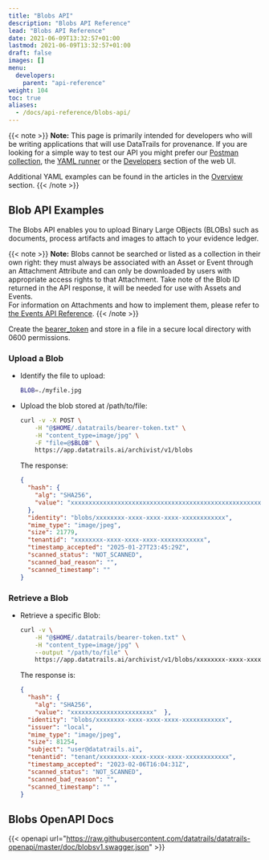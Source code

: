 ```yaml
---
title: "Blobs API"
description: "Blobs API Reference"
lead: "Blobs API Reference"
date: 2021-06-09T13:32:57+01:00
lastmod: 2021-06-09T13:32:57+01:00
draft: false
images: []
menu: 
  developers:
    parent: "api-reference"
weight: 104
toc: true
aliases: 
  - /docs/api-reference/blobs-api/
---
```

{{< note >}}
**Note:** This page is primarily intended for developers who will be writing applications that will use DataTrails for provenance.
If you are looking for a simple way to test our API you might prefer our [Postman collection](https://www.postman.com/datatrails-inc/workspace/datatrails-public/overview), the [YAML runner](/developers/yaml-reference/story-runner-components/) or the [Developers](https://app.datatrails.ai) section of the web UI.

Additional YAML examples can be found in the articles in the [Overview](/platform/overview/introduction/) section.
{{< /note >}}

## Blob API Examples

The Blobs API enables you to upload Binary Large OBjects (BLOBs) such as documents, process artifacts and images to attach to your evidence ledger.

{{< note >}}
**Note:** Blobs cannot be searched or listed as a collection in their own right: they must always be associated with an Asset or Event through an Attachment Attribute and can only be downloaded by users with appropriate access rights to that Attachment.
Take note of the Blob ID returned in the API response, it will be needed for use with Assets and Events.<br>
For information on Attachments and how to implement them, please refer to [the Events API Reference](../events-api/#adding-attachments).
{{< /note >}}

Create the [bearer_token](/developers/developer-patterns/getting-access-tokens-using-app-registrations) and store in a file in a secure local directory with 0600 permissions.

### Upload a Blob

- Identify the file to upload:

  ```bash
  BLOB=./myfile.jpg
  ```

- Upload the blob stored at /path/to/file:

  ```bash
  curl -v -X POST \
      -H "@$HOME/.datatrails/bearer-token.txt" \
      -H "content_type=image/jpg" \
      -F "file=@$BLOB" \
      https://app.datatrails.ai/archivist/v1/blobs
  ```

  The response:

  ```json
  {
    "hash": {
      "alg": "SHA256",
      "value": "xxxxxxxxxxxxxxxxxxxxxxxxxxxxxxxxxxxxxxxxxxxxxxxxxxxxxxxxxxxxxxxx"
    },
    "identity": "blobs/xxxxxxxx-xxxx-xxxx-xxxx-xxxxxxxxxxxx",
    "mime_type": "image/jpeg",
    "size": 21779,
    "tenantid": "xxxxxxxx-xxxx-xxxx-xxxx-xxxxxxxxxxxx",
    "timestamp_accepted": "2025-01-27T23:45:29Z",
    "scanned_status": "NOT_SCANNED",
    "scanned_bad_reason": "",
    "scanned_timestamp": ""
  }
  ```

### Retrieve a Blob

- Retrieve a specific Blob:

  ```bash
  curl -v \
      -H "@$HOME/.datatrails/bearer-token.txt" \
      -H "content_type=image/jpg" \
      --output "/path/to/file" \
      https://app.datatrails.ai/archivist/v1/blobs/xxxxxxxx-xxxx-xxxx-xxxx-xxxxxxxxxxxx
  ```

  The response is:

  ```json
  {
    "hash": {
      "alg": "SHA256",
      "value": "xxxxxxxxxxxxxxxxxxxxxxx"  },
    "identity": "blobs/xxxxxxxx-xxxx-xxxx-xxxx-xxxxxxxxxxxx",
    "issuer": "local",
    "mime_type": "image/jpeg",
    "size": 81254,
    "subject": "user@datatrails.ai",
    "tenantid": "tenant/xxxxxxxx-xxxx-xxxx-xxxx-xxxxxxxxxxxx",
    "timestamp_accepted": "2023-02-06T16:04:31Z",
    "scanned_status": "NOT_SCANNED",
    "scanned_bad_reason": "",
    "scanned_timestamp": ""
  }
  ```

## Blobs OpenAPI Docs

{{< openapi url="https://raw.githubusercontent.com/datatrails/datatrails-openapi/master/doc/blobsv1.swagger.json" >}}
